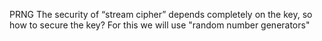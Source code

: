 PRNG
The security of “stream cipher” depends completely on the key, so how to secure the key?
For this we will use "random number generators"
